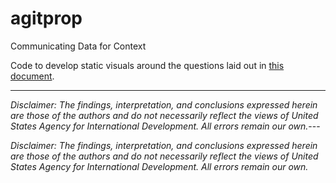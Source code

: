# agitprop
Communicating Data for Context

Code to develop static visuals around the questions laid out in [this document](https://docs.google.com/document/d/1qpLzC2jMgduhMCs185IQNpLjfMYc8ewuIPgvXq9sicI/edit#).

---

*Disclaimer: The findings, interpretation, and conclusions expressed herein are those of the authors and do not necessarily reflect the views of United States Agency for International Development. All errors remain our own.*---

*Disclaimer: The findings, interpretation, and conclusions expressed herein are those of the authors and do not necessarily reflect the views of United States Agency for International Development. All errors remain our own.*